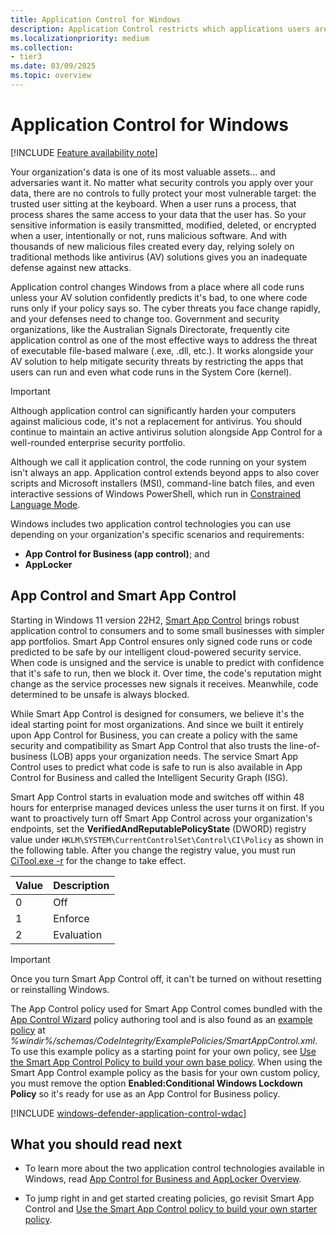 ```yaml
---
title: Application Control for Windows
description: Application Control restricts which applications users are allowed to run and the code that runs in the system core.
ms.localizationpriority: medium
ms.collection:
- tier3
ms.date: 03/09/2025
ms.topic: overview
---
```


# Application Control for Windows

[!INCLUDE [Feature availability note](includes/feature-availability-note.md)]

Your organization's data is one of its most valuable assets... and adversaries want it. No matter what security controls you apply over your data, there are no controls to fully protect your most vulnerable target: the trusted user sitting at the keyboard. When a user runs a process, that process shares the same access to your data that the user has. So your sensitive information is easily transmitted, modified, deleted, or encrypted when a user, intentionally or not, runs malicious software. And with thousands of new malicious files created every day, relying solely on traditional methods like antivirus (AV) solutions gives you an inadequate defense against new attacks.

Application control changes Windows from a place where all code runs unless your AV solution confidently predicts it's bad, to one where code runs only if your policy says so. The cyber threats you face change rapidly, and your defenses need to change too. Government and security organizations, like the Australian Signals Directorate, frequently cite application control as one of the most effective ways to address the threat of executable file-based malware (.exe, .dll, etc.). It works alongside your AV solution to help mitigate security threats by restricting the apps that users can run and even what code runs in the System Core (kernel).

> [!IMPORTANT]
> Although application control can significantly harden your computers against malicious code, it's not a replacement for antivirus. You should continue to maintain an active antivirus solution alongside App Control for a well-rounded enterprise security portfolio.

Although we call it application control, the code running on your system isn't always an app. Application control extends beyond apps to also cover scripts and Microsoft installers (MSI), command-line batch files, and even interactive sessions of Windows PowerShell, which run in [Constrained Language Mode](/powershell/module/microsoft.powershell.core/about/about_language_modes).

Windows includes two application control technologies you can use depending on your organization's specific scenarios and requirements:

- **App Control for Business (app control)**; and
- **AppLocker**

## App Control and Smart App Control

Starting in Windows 11 version 22H2, [Smart App Control](https://support.microsoft.com/topic/what-is-smart-app-control-285ea03d-fa88-4d56-882e-6698afdb7003) brings robust application control to consumers and to some small businesses with simpler app portfolios. Smart App Control ensures only signed code runs or code predicted to be safe by our intelligent cloud-powered security service. When code is unsigned and the service is unable to predict with confidence that it's safe to run, then we block it. Over time, the code's reputation might change as the service processes new signals it receives. Meanwhile, code determined to be unsafe is always blocked.

While Smart App Control is designed for consumers, we believe it's the ideal starting point for most organizations. And since we built it entirely upon App Control for Business, you can create a policy with the same security and compatibility as Smart App Control that also trusts the line-of-business (LOB) apps your organization needs. The service Smart App Control uses to predict what code is safe to run is also available in App Control for Business and called the Intelligent Security Graph (ISG).

Smart App Control starts in evaluation mode and switches off within 48 hours for enterprise managed devices unless the user turns it on first. If you want to proactively turn off Smart App Control across your organization's endpoints, set the **VerifiedAndReputablePolicyState** (DWORD) registry value under `HKLM\SYSTEM\CurrentControlSet\Control\CI\Policy` as shown in the following table. After you change the registry value, you must run [CiTool.exe -r](operations/citool-commands.md#refresh-the-app-control-policies-on-the-system) for the change to take effect.

| Value | Description |
|-------|-------------|
| 0     | Off         |
| 1     | Enforce     |
| 2     | Evaluation  |

> [!IMPORTANT]
> Once you turn Smart App Control off, it can't be turned on without resetting or reinstalling Windows.

The App Control policy used for Smart App Control comes bundled with the [App Control Wizard](design/appcontrol-wizard.md) policy authoring tool and is also found as an [example policy](design/example-appcontrol-base-policies.md) at *%windir%/schemas/CodeIntegrity/ExamplePolicies/SmartAppControl.xml*. To use this example policy as a starting point for your own policy, see [Use the Smart App Control Policy to build your own base policy](design/create-appcontrol-policy-for-lightly-managed-devices.md#use-the-smart-app-control-policy-to-build-your-starter-policy). When using the Smart App Control example policy as the basis for your own custom policy, you must remove the option **Enabled:Conditional Windows Lockdown Policy** so it's ready for use as an App Control for Business policy.

[!INCLUDE [windows-defender-application-control-wdac](../../../../../includes/licensing/windows-defender-application-control-wdac.md)]

## What you should read next

- To learn more about the two application control technologies available in Windows, read [App Control for Business and AppLocker Overview](./appcontrol-and-applocker-overview.md).

- To jump right in and get started creating policies, go revisit Smart App Control and [Use the Smart App Control policy to build your own starter policy](design/create-appcontrol-policy-for-lightly-managed-devices.md).
